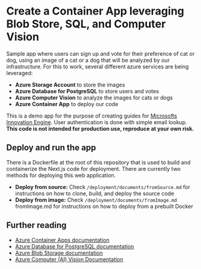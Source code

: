 # Create a Container App leveraging Blob Store, SQL, and Computer Vision

Sample app where users can sign up and vote for their preference of cat or dog, using an image of a cat or a dog that will be analyzed by our infrastructure. For this to work, several different azure services are being leveraged:

* **Azure Storage Account** to store the images
* **Azure Database for PostgreSQL** to store users and votes
* **Azure Computer Vision** to analyze the images for cats or dogs
* **Azure Container App** to deploy our code

This is a demo app for the purpose of creating guides for [Microsofts Innovation Engine](https://github.com/Azure/InnovationEngine). User authentication is done with simple email lookup. **This code is not intended for production use, reproduce at your own risk.**

## Deploy and run the app

There is a Dockerfile at the root of this repository that is used to build and containerize the Next.js code for deployment. There are currently two methods for deploying this web application.

* **Deploy from source:** Check `/deployment/documents/fromSource.md` for instructions on how to clone, build, and deploy the source code
* **Deploy from image:** Check `/deployment/documents/fromImage.md` fromImage.md for instructions on how to deploy from a prebuilt Docker 

## Further reading

* [Azure Container Apps documentation](https://learn.microsoft.com/en-us/azure/container-apps/)
* [Azure Database for PostgreSQL documentation](https://learn.microsoft.com/en-us/azure/postgresql/)
* [Azure Blob Storage documentation](https://learn.microsoft.com/en-us/azure/storage/blobs/)
* [Azure Computer (AI) Vision Documentation](https://learn.microsoft.com/en-us/azure/ai-services/computer-vision/)
